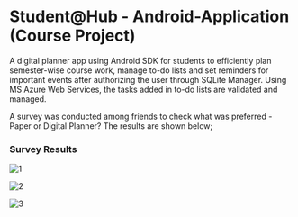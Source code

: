 # Student@Hub - Android-Application (Course Project)

A digital planner app using Android SDK for students to efficiently plan semester-wise course work, manage to-do lists and set reminders for important events after authorizing the user through SQLite Manager. Using MS Azure Web Services, the tasks added in to-do lists are validated and managed.


A survey was conducted among friends to check what was preferred - Paper or Digital Planner? 
The results are shown below;
### Survey Results
![1](https://cloud.githubusercontent.com/assets/25645124/23392145/9f5a245a-fd47-11e6-87ea-7ce81d910d77.PNG)

![2](https://cloud.githubusercontent.com/assets/25645124/23392144/9f57c840-fd47-11e6-9798-528648705ddb.PNG)

![3](https://cloud.githubusercontent.com/assets/25645124/23392143/9f574a32-fd47-11e6-9358-68d06a0d916d.PNG)
